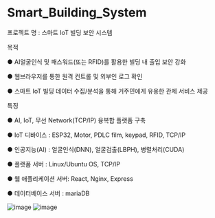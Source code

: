 # Smart_Building_System
프로젝트 명 : 스마트 IoT 빌딩 보안 시스템

목적

● AI얼굴인식 및 패스워드(또는 RFID)를 활용한 빌딩 내 출입 보안 강화

● 웹브라우저를 통한 원격 컨트롤 및 외부인 로그 확인

● 스마트 IoT 빌딩 데이터 수집/분석을 통해 거주민에게 유용한 관제 서비스 제공



특징

● AI, IoT, 무선 Network(TCP/IP) 융복합 플랫폼 구축

● IoT 디바이스 : ESP32, Motor, PDLC film, keypad, RFID, TCP/IP

● 인공지능(AI) : 얼굴인식(DNN), 얼굴검출(LBPH), 병렬처리(CUDA)

● 플랫폼 서버 : Linux/Ubuntu OS, TCP/IP 

● 웹 애플리케이션 서버: React, Nginx, Express 

● 데이터베이스 서버 : mariaDB 

![image](https://github.com/user-attachments/assets/0e8f47d9-cb2b-4b68-aadb-d678e43d5923)
![image](https://github.com/user-attachments/assets/da9854ae-1271-4ec7-9820-3e7a01cbc7ff)
